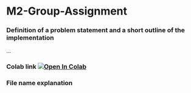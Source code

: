 # M2-Group-Assignment

### Definition of a problem statement and a short outline of the implementation
...
### Colab link [![Open In Colab](https://colab.research.google.com/assets/colab-badge.svg)](https://colab.research.google.com/drive/1Ly-F4WETJwZ9l5nqmpvCU34KNNlRVxkO)
### File name explanation

